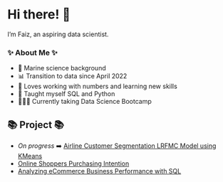 # Hi there! 👋 

I’m Faiz, an aspiring data scientist.

### ✨ About Me ✨
- 🌊 Marine science background
- 📊 Transition to data since April 2022
- 📝 Loves working with numbers and learning new skills
- 🐍 Taught myself SQL and Python
- 👩🏻‍💻 Currently taking Data Science Bootcamp

## 📚 Project 📚
- *On progress* ➡️ [Airline Customer Segmentation LRFMC Model using KMeans](https://github.com/faizns/Airline-Customer-Segmentation-LRFMC-Model-using-KMeans)
- [Online Shoppers Purchasing Intention](https://github.com/faizns/Online-Shoppers-Purchasing-Intention)
- [Analyzing eCommerce Business Performance with SQL](https://github.com/faizns/Analyzing-eCommerce-Business-Performance-with-SQL)
